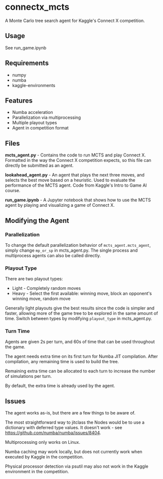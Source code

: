# connectx_mcts
A Monte Carlo tree search agent for Kaggle's Connect X competition.


## Usage
See run_game.ipynb


## Requirements
* numpy
* numba
* kaggle-environments


## Features
* Numba acceleration
* Parallelization via multiprocessing
* Multiple playout types
* Agent in competition format


## Files
**mcts_agent.py** - Contains the code to run MCTS and play Connect X. Formatted in the way the Connect X competition expects, so this file can directly be submitted as an agent.

**lookahead_agent.py** - An agent that plays the next three moves, and selects the best move based on a heuristic. Used to evaluate the performance of  the MCTS agent. Code from Kaggle's Intro to Game AI course.

**run_game.ipynb** - A Jupyter notebook that shows how to use the MCTS agent by playing and visualizing a game of Connect X.


## Modifying the Agent
### Parallelization
To change the default parallelization behavior of `mcts_agent.mcts_agent`, simply change `mp_or_sp` in mcts_agent.py. The single process and multiprocess agents can also be called directly.

### Playout Type
There are two playout types:
* Light - Completely random moves
* Heavy - Select the first available: winning move, block an opponent's winning move, random move

Generally light playouts give the best results since the code is simpler and faster, allowing more of the game tree to be explored in the same amount of time. Switch between types by modifying `playout_type` in mcts_agent.py.

### Turn Time
Agents are given 2s per turn, and 60s of time that can be used throughout the game.

The agent needs extra time on its first turn for Numba JIT compilation. After compilation, any remaining time is used to build the tree.

Remaining extra time can be allocated to each turn to increase the number of simulations per turn.

By default, the extra time is already used by the agent.


## Issues
The agent works as-is, but there are a few things to be aware of.

The most straightforward way to jitclass the Nodes would be to use a dictionary with deferred type values. It doesn't work - see https://github.com/numba/numba/issues/8404.

Multiprocessing only works on Linux.

Numba caching may work locally, but does not currently work when executed by Kaggle in the competition.

Physical processor detection via psutil may also not work in the Kaggle environment in the competition.
